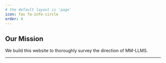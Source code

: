 ```yaml
---
# the default layout is 'page'
icon: fas fa-info-circle
order: 4
---
```

 

## Our Mission
We build this website to thoroughly survey the direction of MM-LLMS.

---

